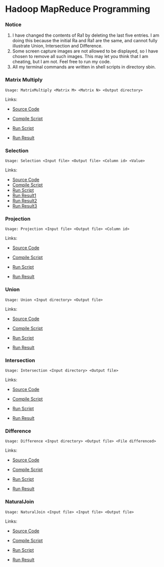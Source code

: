 # Hadoop MapReduce Programming

### Notice

1. I have changed the contents of Ra1 by deleting the last five entries. I am doing this because the initial Ra and Ra1 are the same, and cannot fully illustrate Union, Intersection and Difference.
2. Some screen capture images are not allowed to be displayed, so I have chosen to remove all such images. This may let you think that I am cheating, but I am not. Feel free to run my code.
3. All my terminal commands are written in shell scripts in directory sbin.

### Matrix Multiply

```shell
Usage: MatrixMultiply <Matrix M> <Matrix N> <Output directory>
```

Links:

- [Source Code](https://github.com/PerseusW/Hadoop/blob/master/171860611-王麦迪-作业4/code/MatrixMultiply.java)
- [Compile Script](https://github.com/PerseusW/Hadoop/blob/master/171860611-王麦迪-作业4/sbin/compileMatrixMultiply.sh)
- [Run Script](https://github.com/PerseusW/Hadoop/blob/master/171860611-王麦迪-作业4/sbin/runMatrixMultiply.sh)

- [Run Result](https://github.com/PerseusW/Hadoop/blob/master/171860611-王麦迪-作业4/ans/MatrixMultiply)

### Selection

```shell
Usage: Selection <Input file> <Output file> <Column id> <Value>
```

Links:

- [Source Code](https://github.com/PerseusW/Hadoop/blob/master/171860611-王麦迪-作业4/code/Selection.java)
- [Compile Script](https://github.com/PerseusW/Hadoop/blob/master/171860611-王麦迪-作业4/sbin/compileSelection.sh)
- [Run Script](https://github.com/PerseusW/Hadoop/blob/master/171860611-王麦迪-作业4/sbin/runSelection.sh)
- [Run Result1](https://github.com/PerseusW/Hadoop/blob/master/171860611-王麦迪-作业4/ans/Selection1)
- [Run Result2](https://github.com/PerseusW/Hadoop/blob/master/171860611-王麦迪-作业4/ans/Selection2)
- [Run Result3](https://github.com/PerseusW/Hadoop/blob/master/171860611-王麦迪-作业4/ans/Selection3)

### Projection

```shell
Usage: Projection <Input file> <Output file> <Column id>
```

Links:

- [Source Code](https://github.com/PerseusW/Hadoop/blob/master/171860611-王麦迪-作业4/code/Projection.java)
- [Compile Script](https://github.com/PerseusW/Hadoop/blob/master/171860611-王麦迪-作业4/sbin/compileProjection.sh)
- [Run Script](https://github.com/PerseusW/Hadoop/blob/master/171860611-王麦迪-作业4/sbin/runProjection.sh)

- [Run Result](https://github.com/PerseusW/Hadoop/blob/master/171860611-王麦迪-作业4/ans/Projection)

### Union

```shell
Usage: Union <Input directory> <Output file>
```

Links:

- [Source Code](https://github.com/PerseusW/Hadoop/blob/master/171860611-王麦迪-作业4/code/Union.java)
- [Compile Script](https://github.com/PerseusW/Hadoop/blob/master/171860611-王麦迪-作业4/sbin/compileUnion.sh)
- [Run Script](https://github.com/PerseusW/Hadoop/blob/master/171860611-王麦迪-作业4/sbin/runUnion.sh)

- [Run Result](https://github.com/PerseusW/Hadoop/blob/master/171860611-王麦迪-作业4/ans/Union)

### Intersection

```shell
Usage: Intersection <Input directory> <Output file>
```

Links:

- [Source Code](https://github.com/PerseusW/Hadoop/blob/master/171860611-王麦迪-作业4/code/Intersection.java)
- [Compile Script](https://github.com/PerseusW/Hadoop/blob/master/171860611-王麦迪-作业4/sbin/compileIntersection.sh)
- [Run Script](https://github.com/PerseusW/Hadoop/blob/master/171860611-王麦迪-作业4/sbin/runIntersection.sh)

- [Run Result](https://github.com/PerseusW/Hadoop/blob/master/171860611-王麦迪-作业4/ans/Intersection)

### Difference

```shell
Usage: Difference <Input directory> <Output file> <File differenced>
```

Links:

- [Source Code](https://github.com/PerseusW/Hadoop/blob/master/171860611-王麦迪-作业4/code/Difference.java)
- [Compile Script](https://github.com/PerseusW/Hadoop/blob/master/171860611-王麦迪-作业4/sbin/compileDifference.sh)
- [Run Script](https://github.com/PerseusW/Hadoop/blob/master/171860611-王麦迪-作业4/sbin/runDifference.sh)

- [Run Result](https://github.com/PerseusW/Hadoop/blob/master/171860611-王麦迪-作业4/ans/Difference)

### NaturalJoin

```shell
Usage: NaturalJoin <Input file> <Input file> <Output file>
```

Links:

- [Source Code](https://github.com/PerseusW/Hadoop/blob/master/171860611-王麦迪-作业4/code/NaturalJoin.java)
- [Compile Script](https://github.com/PerseusW/Hadoop/blob/master/171860611-王麦迪-作业4/sbin/compileNaturalJoin.sh)
- [Run Script](https://github.com/PerseusW/Hadoop/blob/master/171860611-王麦迪-作业4/sbin/runNaturalJoin.sh)

- [Run Result](https://github.com/PerseusW/Hadoop/blob/master/171860611-王麦迪-作业4/ans/NaturalJoin)

